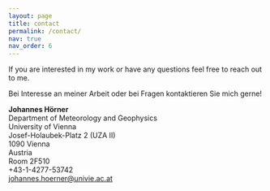 ```yaml
---
layout: page
title: contact
permalink: /contact/
nav: true
nav_order: 6
---
```



If you are interested in my work or have any questions feel free to reach out to me.

Bei Interesse an meiner Arbeit oder bei Fragen kontaktieren Sie mich gerne!

**Johannes Hörner** <br />
Department of Meteorology and Geophysics  <br />
University of Vienna <br />
Josef-Holaubek-Platz 2 (UZA II) <br />
1090 Vienna <br />
Austria <br />
Room 2F510 <br />
+43-1-4277-53742<br />
<a href='mailto:johannes.hoerner@univie.ac.at'>johannes.hoerner@univie.ac.at</a>
